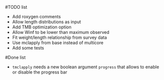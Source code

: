 #TODO list

* Add roxygen comments
* Allow length distributions as input
* Add TMB optimization option
* Allow Winf to be lower than maximum observed
* Fit weight/length relationship from survey data
* Use mclapply from base instead of multicore
* Add some tests


#Done list
* ```tmclapply``` needs a new boolean argument ```progress``` that allows to enable or disable the progress bar
